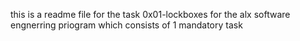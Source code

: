this is a readme file for the task 0x01-lockboxes for the alx software engnerring priogram which consists of 1 mandatory task